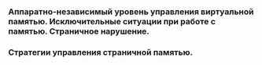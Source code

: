 ### Аппаратно-независимый уровень управления виртуальной памятью. Исключительные ситуации при работе с памятью. Страничное нарушение.

### Стратегии управления страничной памятью.